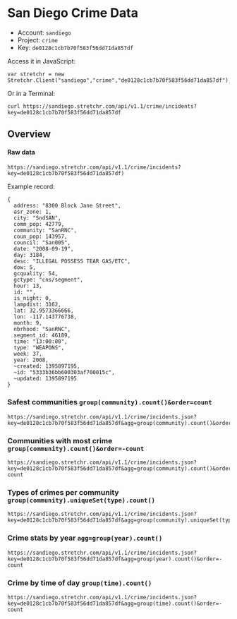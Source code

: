San Diego Crime Data
========

  * Account: `sandiego`
  * Project: `crime`
  * Key: `de0128c1cb7b70f583f56dd71da857df`

Access it in JavaScript:

```
var stretchr = new Stretchr.Client("sandiego","crime","de0128c1cb7b70f583f56dd71da857df");
```

Or in a Terminal:

```
curl https://sandiego.stretchr.com/api/v1.1/crime/incidents?key=de0128c1cb7b70f583f56dd71da857df
```

## Overview

#### Raw data

    https://sandiego.stretchr.com/api/v1.1/crime/incidents?key=de0128c1cb7b70f583f56dd71da857df)

Example record:

```
{
  address: "8300 Block Jane Street",
  asr_zone: 1,
  city: "SndSAN",
  comm_pop: 42779,
  community: "SanRNC",
  coun_pop: 143957,
  council: "San005",
  date: "2008-09-19",
  day: 3184,
  desc: "ILLEGAL POSSESS TEAR GAS/ETC",
  dow: 5,
  gcquality: 54,
  gctype: "cns/segment",
  hour: 13,
  id: "",
  is_night: 0,
  lampdist: 3162,
  lat: 32.9573366666,
  lon: -117.143776738,
  month: 9,
  nbrhood: "SanRNC",
  segment_id: 46189,
  time: "13:00:00",
  type: "WEAPONS",
  week: 37,
  year: 2008,
  ~created: 1395897195,
  ~id: "5333b36bb600303af700015c",
  ~updated: 1395897195
}
```

### Safest communities `group(community).count()&order=count`

    https://sandiego.stretchr.com/api/v1.1/crime/incidents.json?key=de0128c1cb7b70f583f56dd71da857df&agg=group(community).count()&order=count

### Communities with most crime `group(community).count()&order=-count`

    https://sandiego.stretchr.com/api/v1.1/crime/incidents.json?key=de0128c1cb7b70f583f56dd71da857df&agg=group(community).count()&order=-count

### Types of crimes per community `group(community).uniqueSet(type).count()`

    https://sandiego.stretchr.com/api/v1.1/crime/incidents.json?key=de0128c1cb7b70f583f56dd71da857df&agg=group(community).uniqueSet(type).count()&order=count
    
### Crime stats by year `agg=group(year).count()`

    https://sandiego.stretchr.com/api/v1.1/crime/incidents.json?key=de0128c1cb7b70f583f56dd71da857df&agg=group(year).count()&order=-count
    
### Crime by time of day `group(time).count()`

    https://sandiego.stretchr.com/api/v1.1/crime/incidents.json?key=de0128c1cb7b70f583f56dd71da857df&agg=group(time).count()&order=-count